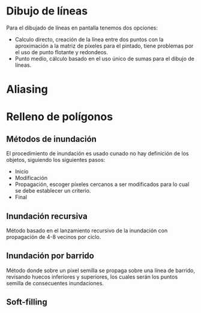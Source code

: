 # Dibujo de líneas
Para el dibujado de líneas en pantalla tenemos dos opciones:
- Calculo directo, creación de la línea entre dos puntos con la aproximación a la matriz de píxeles para el pintado, tiene problemas por el uso de punto flotante y redondeos.
- Punto medio, cálculo basado en el uso único de sumas para el dibujo de líneas.
# Aliasing
# Relleno de polígonos
## Métodos de inundación
El procedimiento de inundación es usado cunado no hay definición de los objetos, siguiendo los siguientes pasos:
- Inicio
- Modificación
- Propagación, escoger píxeles cercanos a ser modificados para lo cual se debe establecer un criterio.
- Final
## Inundación recursiva
Método basado en el lanzamiento recursivo de la inundación con propagación de 4-8 vecinos por ciclo.
## Inundación por barrido
Método donde sobre un pixel semilla se propaga sobre una línea de barrido, revisando huecos inferiores y superiores, los cuales serán los puntos semilla de consecuentes inundaciones.
## Soft-filling